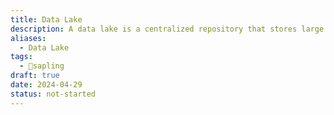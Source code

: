 ```yaml
---
title: Data Lake
description: A data lake is a centralized repository that stores large volumes of raw and unstructured data in its native format, enabling organizations to store diverse data types at scale and perform advanced analytics, machine learning, and other data processing tasks for insights and decision-making.
aliases:
  - Data Lake
tags:
  - 🌱sapling
draft: true
date: 2024-04-29
status: not-started
---
```


